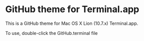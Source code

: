 # GitHub theme for Terminal.app

This is a GitHub theme for Mac OS X Lion (10.7.x) Terminal.app.

To use, double-click the GitHub.terminal file